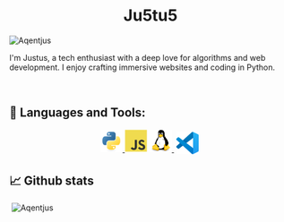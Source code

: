 <h1 align="center">Ju5tu5</h1>

<img src="https://komarev.com/ghpvc/?username=Aqentjus&label=Profile%20views&color=0e75b6&style=flat" alt="Aqentjus" />

I'm Justus, a tech enthusiast with a deep love for algorithms and web development. I enjoy crafting immersive websites and coding in Python.

<br />

## 🧰 Languages and Tools:
<p align="center">
<a href="https://www.python.org" target="_blank" rel="noreferrer"> <img src="https://raw.githubusercontent.com/devicons/devicon/master/icons/python/python-original.svg" alt="python" width="40" height="40"/> </a>
<img src="https://raw.githubusercontent.com/devicons/devicon/master/icons/javascript/javascript-original.svg" alt="javascript" width="40" height="40"/> </a>
<a href="https://www.linux.org/" target="_blank" rel="noreferrer"> <img src="https://raw.githubusercontent.com/devicons/devicon/master/icons/linux/linux-original.svg" alt="linux" width="40" height="40"/> </a>
<img src="https://raw.githubusercontent.com/github/explore/80688e429a7d4ef2fca1e82350fe8e3517d3494d/topics/visual-studio-code/visual-studio-code.png" alt="VS Code" height="40" style="vertical-align:top; margin:4px">
</p>

## 📈 Github stats

<p>&nbsp;<img align="center" src="https://github-readme-stats.vercel.app/api/top-langs/?username=Aqentjus&layout=compact&exclude_repo=r3ne.net&theme=dark&hide_title=true" alt="Aqentjus" /></p>

